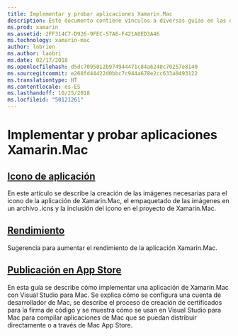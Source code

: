 ```yaml
---
title: Implementar y probar aplicaciones Xamarin.Mac
description: Este documento contiene vínculos a diversas guías en las que se describe cómo implementar y probar aplicaciones Xamarin.Mac. Las guías de los vínculos tratan sobre los iconos de aplicación, el rendimiento y la publicación en App Store.
ms.prod: xamarin
ms.assetid: 2FF314C7-D926-9FEC-57A6-F421A0ED3A46
ms.technology: xamarin-mac
author: lobrien
ms.author: laobri
ms.date: 02/17/2018
ms.openlocfilehash: d5dc7095812b974944471c84a6240c70257e8140
ms.sourcegitcommit: e268fd44422d0bbc7c944a678e2cc633a0493122
ms.translationtype: HT
ms.contentlocale: es-ES
ms.lasthandoff: 10/25/2018
ms.locfileid: "50121261"
---
```

# <a name="deploying-and-testing-xamarinmac-apps"></a>Implementar y probar aplicaciones Xamarin.Mac

## <a name="application-iconapp-iconmd"></a>[Icono de aplicación](app-icon.md)

En este artículo se describe la creación de las imágenes necesarias para el icono de la aplicación de Xamarin.Mac, el empaquetado de las imágenes en un archivo .icns y la inclusión del icono en el proyecto de Xamarin.Mac.

## <a name="performanceperformancemd"></a>[Rendimiento](performance.md)

Sugerencia para aumentar el rendimiento de la aplicación Xamarin.Mac.

## <a name="publishing-to-the-app-storepublishing-to-the-app-storeindexmd"></a>[Publicación en App Store](publishing-to-the-app-store/index.md)

En esta guía se describe cómo implementar una aplicación de Xamarin.Mac con Visual Studio para Mac. Se explica cómo se configura una cuenta de desarrollador de Mac, se describe el proceso de creación de certificados para la firma de código y se muestra cómo se usan en Visual Studio para Mac para compilar aplicaciones de Mac que se puedan distribuir directamente o a través de Mac App Store.
